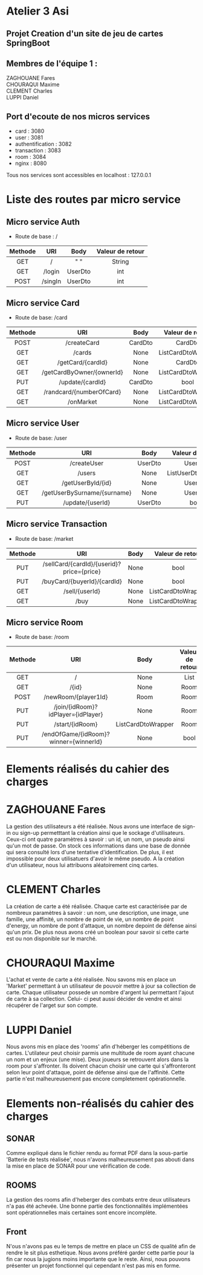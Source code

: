 # Atelier 3 Asi 
## Projet Creation d'un site de jeu de cartes SpringBoot
## Membres de l'équipe 1 :
ZAGHOUANE Fares <br>
CHOURAQUI Maxime<br>
CLEMENT Charles<br>
LUPPI Daniel<br>




## Port d'ecoute de nos micros services

- card : 3080
- user : 3081
- authentification : 3082
- transaction : 3083
- room : 3084
- nginx : 8080

Tous nos services sont accessibles en localhost : 127.0.0.1


# Liste des routes par micro service

## Micro service Auth
- Route de base : /

|   Methode     |       URI         |     Body          |   Valeur de retour    |
| :-----------: |   :-----------:   |   :-----------:   |   :-----------:       |
|   GET         |       /           |    " "            |   String              |
|   GET         |       /login      |    UserDto        |   int                 |
|   POST        |       /singIn     |    UserDto        |   int                 |



## Micro service Card

- Route de base: /card

|   Methode     |       URI         |     Body          |   Valeur de retour    |
| :-----------: |   :-----------:   |   :-----------:   |   :-----------:       |
|   POST        |       /createCard           |    CardDto            |   CardDto              |
|   GET         |       /cards      |    None        |   ListCardDtoWrapper                 |
|   GET         |       /getCard/{cardId}     |    None        |   CardDto                 |
|   GET         |        /getCardByOwner/{ownerId}     |    None        |   ListCardDtoWrapper |
|   PUT         |       /update/{cardId}     |    CardDto        |   bool |
|   GET         |       /randcard/{numberOfCard}     |    None        |   ListCardDtoWrapper |
|   GET         |       /onMarket    |    None        |   ListCardDtoWrapper |


## Micro service User

- Route de base: /user

|   Methode     |       URI         |     Body          |   Valeur de retour    |
| :-----------: |   :-----------:   |   :-----------:   |   :-----------:       |
|   POST        |       /createUser           |    UserDto            |   UserDto              |
|   GET         |       /users      |    None        |   ListUserDtoWrapper                 |
|   GET         |       /getUserById/{id}     |    None        |   UserDto                 |
|   GET         |       /getUserBySurname/{surname}     |    None        |   UserDto |
|   PUT         |       /update/{userId}     |    UserDto        |   bool |



## Micro service Transaction

- Route de base: /market

|   Methode     |       URI         |     Body          |   Valeur de retour    |
| :-----------: |   :-----------:   |   :-----------:   |   :-----------:       |
|   PUT         |       /sellCard/{cardId}/{userid}?price={price}           |    None            |   bool              |
|   PUT         |       /buyCard/{buyerId}/{cardId}      |    None        |   bool                 |
|   GET         |       /sell/{userId}     |    None        |   ListCardDtoWrapper                 |
|   GET         |       /buy     |    None        |   ListCardDtoWrapper |


## Micro service Room

- Route de base: /room

|   Methode     |       URI         |     Body          |   Valeur de retour    |
| :-----------: |   :-----------:   |   :-----------:   |   :-----------:       |
|   GET         |       /           |    None            |   List<Room>              |
|   GET         |       /{id}      |    None        |   Room                 |
|   POST        |       /newRoom/{player1Id}     |    Room        |   Room                 |
|   PUT         |       /join/{idRoom}?idPlayer={idPlayer}     |    None        |   Room |
|   PUT         |       /start/{idRoom}     |    ListCardDtoWrapper        |   Room |
|   PUT         |        /endOfGame/{idRoom}?winner={winnerId}     |    None        |   bool |
  
  
# Elements réalisés du cahier des charges
  # ZAGHOUANE Fares
  La gestion des utilisateurs a été réalisée. Nous avons une interface de sign-in ou sign-up permetttant la création ainsi que le sockage d'utilisateurs. Ceux-ci ont quatre paramètres à savoir : un id, un nom, un pseudo ainsi qu'un mot de passe. On stock ces informations dans une base de donnée qui sera consulté lors d'une tentative d'identification. De plus, il est impossible pour deux utilisatuers d'avoir le même pseudo. A la création d'un utilisateur, nous lui attribuons aléatoirement cinq cartes.<br>
  # CLEMENT Charles
  La création de carte a été réalisée. Chaque carte est caractérisée par de nombreux paramètres à savoir : un nom, une description, une image, une famille, une affinité, un nombre de point de vie, un nombre de point d'energy, un nombre de pont d'attaque, un nombre depoint de défense ainsi qu'un prix. De plus nous avons créé un boolean pour savoir si cette carte est ou non disponible sur le marché.
  # CHOURAQUI Maxime
  L'achat et vente de carte a été réalisée. Nou savons mis en place un 'Market' permettant à un utilisateur de pouvoir mettre à jour sa collection de carte. Chaque utilisateur possede un nombre d'argent lui permettant l'ajout de carte à sa collection. Celui- ci peut aussi décider de vendre et ainsi récupérer de l'arget sur son compte.
  # LUPPI Daniel
  Nous avons mis en place des 'rooms' afin d'héberger les compétitions de cartes. L'utilateur peut choisir parmis une multitude de room ayant chacune un nom et un enjeux (une mise). Deux joueurs se retrouvent alors dans la room pour s'affronter. Ils doivent chacun choisir une carte qui s'affronteront selon leur point d'attaque, point de défense ainsi que de l'affinité. Cette partie n'est malheureusement pas encore completement opérationnelle.
  
 # Elements non-réalisés du cahier des charges
  ## SONAR
  Comme expliqué dans le fichier rendu au format PDF dans la sous-partie 'Batterie de tests réalisée', nous n'avons malheureusement pas abouti dans la mise en place de SONAR pour une vérification de code. 
  ## ROOMS
  La gestion des rooms afin d'heberger des combats entre deux utilisateurs n'a pas été achevée. Une bonne partie des fonctionnalités implémentées sont opérationnelles mais certaines sont encore incomplète. 
  ## Front
  N'ous n'avons pas eu le temps de mettre en place un CSS de qualité afin de rendre le sit plus esthetique. Nous avons préféré garder cette partie pour la fin car nous la jugions moins importante que le reste. Ainsi, nous pouvons présenter un projet fonctionnel qui cependant n'est pas mis en forme.
